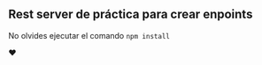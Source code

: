 ## Rest server de práctica para crear enpoints

No olvides ejecutar el comando ``` npm install ```

❤